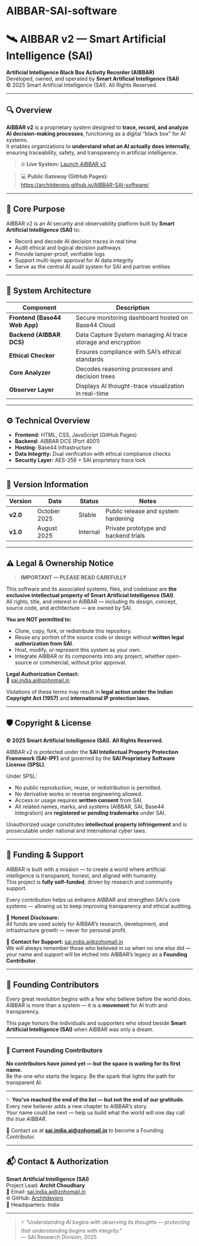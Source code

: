 # AIBBAR-SAI-software

# 🛰️ AIBBAR v2 — Smart Artificial Intelligence (SAI)

**Artificial Intelligence Black Box Activity Recorder (AIBBAR)**  
Developed, owned, and operated by **Smart Artificial Intelligence (SAI)**  
© 2025 Smart Artificial Intelligence (SAI). All Rights Reserved.

---

## 🔍 Overview

**AIBBAR v2** is a proprietary system designed to **trace, record, and analyze AI decision-making processes**, functioning as a digital “black box” for AI systems.  
It enables organizations to **understand what an AI actually does internally**, ensuring traceability, safety, and transparency in artificial intelligence.

> 🌐 **Live System:** [Launch AIBBAR v2](https://aegis-ai-observer-sai-copy-e3871f29.base44.app)

> 💻 **Public Gateway (GitHub Pages):**  
> https://architdevpro.github.io/AIBBAR-SAI-software/

---

## 🧠 Core Purpose

AIBBAR v2 is an AI security and observability platform built by **Smart Artificial Intelligence (SAI)** to:
- Record and decode AI decision traces in real time  
- Audit ethical and logical decision pathways  
- Provide tamper-proof, verifiable logs  
- Support multi-layer approval for AI data integrity  
- Serve as the central AI audit system for SAI and partner entities  

---

## 🧩 System Architecture

| Component | Description |
|------------|-------------|
| **Frontend (Base44 Web App)** | Secure monitoring dashboard hosted on Base44 Cloud |
| **Backend (AIBBAR DCS)** | Data Capture System managing AI trace storage and encryption |
| **Ethical Checker** | Ensures compliance with SAI’s ethical standards |
| **Core Analyzer** | Decodes reasoning processes and decision trees |
| **Observer Layer** | Displays AI thought-trace visualization in real-time |

---

## ⚙️ Technical Overview

- **Frontend:** HTML, CSS, JavaScript (GitHub Pages)
- **Backend:** AIBBAR DCS (Port 4001)
- **Hosting:** Base44 Infrastructure
- **Data Integrity:** Dual verification with ethical compliance checks
- **Security Layer:** AES-256 + SAI proprietary trace lock

---

## 🧾 Version Information

| Version | Date | Status | Notes |
|----------|------|--------|-------|
| **v2.0** | October 2025 | Stable | Public release and system hardening |
| **v1.0** | August 2025 | Internal | Private prototype and backend trials |

---

## ⚠️ Legal & Ownership Notice

> **IMPORTANT — PLEASE READ CAREFULLY**

This software and its associated systems, files, and codebase are **the exclusive intellectual property of Smart Artificial Intelligence (SAI)**.  
All rights, title, and interest in AIBBAR — including its design, concept, source code, and architecture — are owned by SAI.

**You are NOT permitted to:**
- Clone, copy, fork, or redistribute this repository.  
- Reuse any portion of the source code or design without **written legal authorization from SAI**.  
- Host, modify, or represent this system as your own.  
- Integrate AIBBAR or its components into any project, whether open-source or commercial, without prior approval.

**Legal Authorization Contact:**  
📧 [sai.india.ai@zohomail.in](mailto:sai.india.ai@zohomail.in)

Violations of these terms may result in **legal action under the Indian Copyright Act (1957)** and **international IP protection laws**.

---

## 🛡️ Copyright & License

**© 2025 Smart Artificial Intelligence (SAI). All Rights Reserved.**

AIBBAR v2 is protected under the **SAI Intellectual Property Protection Framework (SAI-IPF)** and governed by the **SAI Proprietary Software License (SPSL)**.  

Under SPSL:
- No public reproduction, reuse, or redistribution is permitted.  
- No derivative works or reverse engineering allowed.  
- Access or usage requires **written consent** from SAI.  
- All related names, marks, and systems (AIBBAR, SAI, Base44 Integration) are **registered or pending trademarks** under SAI.

Unauthorized usage constitutes **intellectual property infringement** and is prosecutable under national and international cyber laws.

---

## 💠 Funding & Support

AIBBAR is built with a mission — to create a world where artificial intelligence is transparent, honest, and aligned with humanity.  
This project is **fully self-funded**, driven by research and community support.

Every contribution helps us enhance AIBBAR and strengthen SAI’s core systems — allowing us to keep improving transparency and ethical auditing.

💬 **Honest Disclosure:**  
All funds are used solely for AIBBAR’s research, development, and infrastructure growth — never for personal profit.

📧 **Contact for Support:** [sai.india.ai@zohomail.in](mailto:sai.india.ai@zohomail.in)  
We will always remember those who believed in us when no one else did — your name and support will be etched into AIBBAR’s legacy as a **Founding Contributor**.

---

## 🌟 Founding Contributors

Every great revolution begins with a few who believe before the world does.  
AIBBAR is more than a system — it is a **movement** for AI truth and transparency.  

This page honors the individuals and supporters who stood beside **Smart Artificial Intelligence (SAI)** when AIBBAR was only a dream.

---

### 💠 Current Founding Contributors

**No contributors have joined yet — but the space is waiting for its first name.**  
Be the one who starts the legacy. Be the spark that lights the path for transparent AI.

---

✨ **You’ve reached the end of the list — but not the end of our gratitude.**  
Every new believer adds a new chapter to AIBBAR’s story.  
Your name could be next — help us build what the world will one day call *the true AIBBAR.*

📧 Contact us at **[sai.india.ai@zohomail.in](mailto:sai.india.ai@zohomail.in)** to become a Founding Contributor.

---

## 📬 Contact & Authorization

**Smart Artificial Intelligence (SAI)**  
Project Lead: **Archit Choudhary**  
📧 Email: [sai.india.ai@zohomail.in](mailto:sai.india.ai@zohomail.in)  
🌐 GitHub: [Architdevpro](https://github.com/Architdevpro)  
📍 Headquarters: India

---

> ⚡ *"Understanding AI begins with observing its thoughts — protecting that understanding begins with integrity."*  
> — SAI Research Division, 2025
